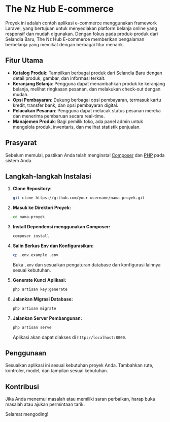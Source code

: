 # The Nz Hub E-commerce

Proyek ini adalah contoh aplikasi e-commerce menggunakan framework Laravel, yang bertujuan untuk menyediakan platform belanja online yang responsif dan mudah digunakan. Dengan fokus pada produk-produk dari Selandia Baru, The Nz Hub E-commerce memberikan pengalaman berbelanja yang memikat dengan berbagai fitur menarik.

## Fitur Utama

- **Katalog Produk**: Tampilkan berbagai produk dari Selandia Baru dengan detail produk, gambar, dan informasi terkait.
- **Keranjang Belanja**: Pengguna dapat menambahkan produk ke keranjang belanja, melihat ringkasan pesanan, dan melakukan check-out dengan mudah.
- **Opsi Pembayaran**: Dukung berbagai opsi pembayaran, termasuk kartu kredit, transfer bank, dan opsi pembayaran digital.
- **Pelacakan Pesanan**: Pengguna dapat melacak status pesanan mereka dan menerima pembaruan secara real-time.
- **Manajemen Produk**: Bagi pemilik toko, ada panel admin untuk mengelola produk, inventaris, dan melihat statistik penjualan.

## Prasyarat

Sebelum memulai, pastikan Anda telah menginstal [Composer](https://getcomposer.org/download/) dan [PHP](https://www.php.net/manual/en/install.php) pada sistem Anda.

## Langkah-langkah Instalasi

1. **Clone Repository:**

    ```bash
    git clone https://github.com/your-username/nama-proyek.git
    ```

2. **Masuk ke Direktori Proyek:**

    ```bash
    cd nama-proyek
    ```

3. **Install Dependensi menggunakan Composer:**

    ```bash
    composer install
    ```

4. **Salin Berkas Env dan Konfigurasikan:**

    ```bash
    cp .env.example .env
    ```

    Buka `.env` dan sesuaikan pengaturan database dan konfigurasi lainnya sesuai kebutuhan.

5. **Generate Kunci Aplikasi:**

    ```bash
    php artisan key:generate
    ```

6. **Jalankan Migrasi Database:**

    ```bash
    php artisan migrate
    ```

7. **Jalankan Server Pembangunan:**

    ```bash
    php artisan serve
    ```

    Aplikasi akan dapat diakses di `http://localhost:8000`.

## Penggunaan

Sesuaikan aplikasi ini sesuai kebutuhan proyek Anda. Tambahkan rute, kontroler, model, dan tampilan sesuai kebutuhan.

## Kontribusi

Jika Anda menemui masalah atau memiliki saran perbaikan, harap buka masalah atau ajukan permintaan tarik.

Selamat mengoding!

